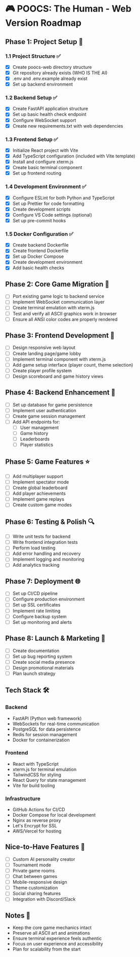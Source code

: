 # 🎮 POOCS: The Human - Web Version Roadmap

## Phase 1: Project Setup 🚀
### 1.1 Project Structure ✅
- [x] Create poocs-web directory structure
- [x] Git repository already exists (WHO IS THE AI)
- [x] .env and .env.example already exist
- [x] Set up backend environment

### 1.2 Backend Setup ✅
- [x] Create FastAPI application structure
- [x] Set up basic health check endpoint
- [x] Configure WebSocket support
- [x] Create new requirements.txt with web dependencies

### 1.3 Frontend Setup ✅
- [x] Initialize React project with Vite
- [x] Add TypeScript configuration (included with Vite template)
- [x] Install and configure xterm.js
- [x] Create basic terminal component
- [x] Set up frontend routing

### 1.4 Development Environment ✅
- [x] Configure ESLint for both Python and TypeScript
- [x] Set up Prettier for code formatting
- [x] Create development scripts
- [x] Configure VS Code settings (optional)
- [x] Set up pre-commit hooks

### 1.5 Docker Configuration ✅
- [x] Create backend Dockerfile
- [x] Create frontend Dockerfile
- [x] Set up Docker Compose
- [x] Create development environment
- [x] Add basic health checks

## Phase 2: Core Game Migration 🔄
- [ ] Port existing game logic to backend service
- [ ] Implement WebSocket communication layer
- [ ] Create terminal emulation with xterm.js
- [ ] Test and verify all ASCII graphics work in browser
- [ ] Ensure all ANSI color codes are properly rendered

## Phase 3: Frontend Development 🎨
- [ ] Design responsive web layout
- [ ] Create landing page/game lobby
- [ ] Implement terminal component with xterm.js
- [ ] Add game setup interface (player count, theme selection)
- [ ] Create player profile system
- [ ] Design scoreboard and game history views

## Phase 4: Backend Enhancement 🔧
- [ ] Set up database for game persistence
- [ ] Implement user authentication
- [ ] Create game session management
- [ ] Add API endpoints for:
  - [ ] User management
  - [ ] Game history
  - [ ] Leaderboards
  - [ ] Player statistics

## Phase 5: Game Features ⭐
- [ ] Add multiplayer support
- [ ] Implement spectator mode
- [ ] Create global leaderboard
- [ ] Add player achievements
- [ ] Implement game replays
- [ ] Create custom game modes

## Phase 6: Testing & Polish 🔍
- [ ] Write unit tests for backend
- [ ] Write frontend integration tests
- [ ] Perform load testing
- [ ] Add error handling and recovery
- [ ] Implement logging and monitoring
- [ ] Add analytics tracking

## Phase 7: Deployment 🌐
- [ ] Set up CI/CD pipeline
- [ ] Configure production environment
- [ ] Set up SSL certificates
- [ ] Implement rate limiting
- [ ] Configure backup system
- [ ] Set up monitoring and alerts

## Phase 8: Launch & Marketing 🚀
- [ ] Create documentation
- [ ] Set up bug reporting system
- [ ] Create social media presence
- [ ] Design promotional materials
- [ ] Plan launch strategy

## Tech Stack 🛠️

### Backend
- FastAPI (Python web framework)
- WebSockets for real-time communication
- PostgreSQL for data persistence
- Redis for session management
- Docker for containerization

### Frontend
- React with TypeScript
- xterm.js for terminal emulation
- TailwindCSS for styling
- React Query for state management
- Vite for build tooling

### Infrastructure
- GitHub Actions for CI/CD
- Docker Compose for local development
- Nginx as reverse proxy
- Let's Encrypt for SSL
- AWS/Vercel for hosting

## Nice-to-Have Features 🌟
- [ ] Custom AI personality creator
- [ ] Tournament mode
- [ ] Private game rooms
- [ ] Chat between games
- [ ] Mobile-responsive design
- [ ] Theme customization
- [ ] Social sharing features
- [ ] Integration with Discord/Slack

## Notes 📝
- Keep the core game mechanics intact
- Preserve all ASCII art and animations
- Ensure terminal experience feels authentic
- Focus on user experience and accessibility
- Plan for scalability from the start 